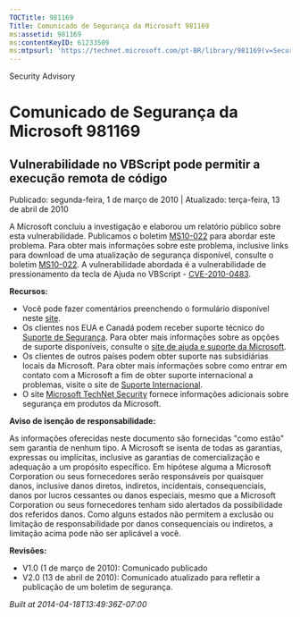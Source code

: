 ```yaml
---
TOCTitle: 981169
Title: Comunicado de Segurança da Microsoft 981169
ms:assetid: 981169
ms:contentKeyID: 61233509
ms:mtpsurl: 'https://technet.microsoft.com/pt-BR/library/981169(v=Security.10)'
---
```


Security Advisory

Comunicado de Segurança da Microsoft 981169
===========================================

Vulnerabilidade no VBScript pode permitir a execução remota de código
---------------------------------------------------------------------

Publicado: segunda-feira, 1 de março de 2010 | Atualizado: terça-feira, 13 de abril de 2010

A Microsoft concluiu a investigação e elaborou um relatório público sobre esta vulnerabilidade. Publicamos o boletim [MS10-022](http://technet.microsoft.com/security/bulletin/ms10-022) para abordar este problema. Para obter mais informações sobre este problema, inclusive links para download de uma atualização de segurança disponível, consulte o boletim [MS10-022](http://technet.microsoft.com/security/bulletin/ms10-022). A vulnerabilidade abordada é a vulnerabilidade de pressionamento da tecla de Ajuda no VBScript - [CVE-2010-0483](http://www.cve.mitre.org/cgi-bin/cvename.cgi?name=cve-2010-0483).

**Recursos:**

-   Você pode fazer comentários preenchendo o formulário disponível neste [site](https://support.microsoft.com/common/survey.aspx?scid=sw;en;1257&amp;showpage=1&amp;ws=technet&amp;sd=tech).
-   Os clientes nos EUA e Canadá podem receber suporte técnico do [Suporte de Segurança](http://go.microsoft.com/fwlink/?linkid=21131). Para obter mais informações sobre as opções de suporte disponíveis, consulte o [site de ajuda e suporte da Microsoft](http://support.microsoft.com/).
-   Os clientes de outros países podem obter suporte nas subsidiárias locais da Microsoft. Para obter mais informações sobre como entrar em contato com a Microsoft a fim de obter suporte internacional a problemas, visite o site de [Suporte Internacional](http://go.microsoft.com/fwlink/?linkid=21155).
-   O site [Microsoft TechNet Security](http://go.microsoft.com/fwlink/?linkid=21132) fornece informações adicionais sobre segurança em produtos da Microsoft.

**Aviso de isenção de responsabilidade:**

As informações oferecidas neste documento são fornecidas "como estão" sem garantia de nenhum tipo. A Microsoft se isenta de todas as garantias, expressas ou implícitas, inclusive as garantias de comercialização e adequação a um propósito específico. Em hipótese alguma a Microsoft Corporation ou seus fornecedores serão responsáveis por quaisquer danos, inclusive danos diretos, indiretos, incidentais, consequenciais, danos por lucros cessantes ou danos especiais, mesmo que a Microsoft Corporation ou seus fornecedores tenham sido alertados da possibilidade dos referidos danos. Como alguns estados não permitem a exclusão ou limitação de responsabilidade por danos consequenciais ou indiretos, a limitação acima pode não ser aplicável a você.

**Revisões:**

-   V1.0 (1 de março de 2010): Comunicado publicado
-   V2.0 (13 de abril de 2010): Comunicado atualizado para refletir a publicação de um boletim de segurança.

*Built at 2014-04-18T13:49:36Z-07:00*
